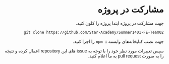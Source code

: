 <style>
@import url('https://fonts.googleapis.com/css2?family=Vazirmatn&display=swap');
</style> 


<div dir="rtl" style="font-family: 'Vazirmatn', sans-serif;">

# مشارکت در پروژه
جهت مشارکت در پروژه ابتدا پروژه را کلون کنید.

```
git clone https://github.com/Star-Academy/Summer1401-FE-Team02
```

جهت نصب کتابخانه‌های وابسته
```npm i``` را اجرا کنید.

سپس تغییرات مورد نظر خود را با توجه به issue های این repository اعمال کرده و نتیجه را به صورت pull request به ما اعلام کنید.

</div>